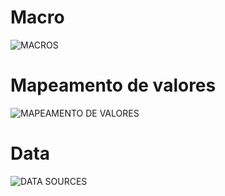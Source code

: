 
# Macro
![MACROS](https://i.ibb.co/44sm7hx/macroBGP.png)

# Mapeamento de valores
![MAPEAMENTO DE VALORES](https://i.ibb.co/89cWSHg/mapeamento-de-valores.png)

# Data
![DATA SOURCES](https://i.ibb.co/w4tR5Dp/data-sources.png)

